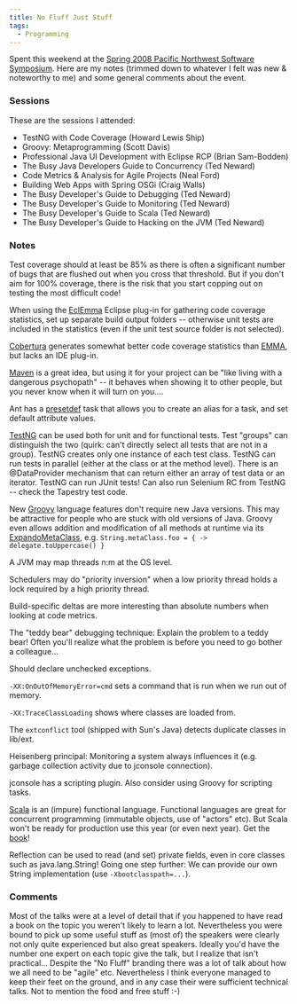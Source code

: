 ```yaml
---
title: No Fluff Just Stuff
tags:
  - Programming
---
```


Spent this weekend at the [Spring 2008 Pacific Northwest Software Symposium](https://nofluffjuststuff.com/conference/seattle/2008/04/home). Here are my notes (trimmed down to whatever I felt was new & noteworthy to me) and some general comments about the event.

### Sessions

These are the sessions I attended:

  * TestNG with Code Coverage (Howard Lewis Ship)
  * Groovy: Metaprogramming (Scott Davis)
  * Professional Java UI Development with Eclipse RCP (Brian Sam-Bodden)
  * The Busy Java Developers Guide to Concurrency (Ted Neward)
  * Code Metrics & Analysis for Agile Projects (Neal Ford)
  * Building Web Apps with Spring OSGi (Craig Walls)
  * The Busy Developer's Guide to Debugging (Ted Neward)
  * The Busy Developer's Guide to Monitoring (Ted Neward)
  * The Busy Developer's Guide to Scala (Ted Neward)
  * The Busy Developer's Guide to Hacking on the JVM (Ted Neward)

### Notes

Test coverage should at least be 85% as there is often a significant number of bugs that are flushed out when you cross that threshold. But if you don't aim for 100% coverage, there is the risk that you start copping out on testing the most difficult code!

When using the [EclEmma](http://www.eclemma.org/) Eclipse plug-in for gathering code coverage statistics, set up separate build output folders -- otherwise unit tests are included in the statistics (even if the unit test source folder is not selected).

[Cobertura](http://cobertura.sourceforge.net/) generates somewhat better code coverage statistics than [EMMA](http://emma.sourceforge.net/), but lacks an IDE plug-in.

[Maven](http://maven.apache.org/) is a great idea, but using it for your project can be "like living with a dangerous psychopath" -- it behaves when showing it to other people, but you never know when it will turn on you....

Ant has a [presetdef](http://ant.apache.org/manual/CoreTasks/presetdef.html) task that allows you to create an alias for a task, and set default attribute values.

[TestNG](http://testng.org/doc/) can be used both for unit and for functional tests. Test "groups" can distinguish the two (quirk: can't directly select all tests that are not in a group). TestNG creates only one instance of each test class. TestNG can run tests in parallel (either at the class or at the method level). There is an @DataProvider mechanism that can return either an array of test data or an iterator. TestNG can run JUnit tests! Can also run Selenium RC from TestNG -- check the Tapestry test code.

New [Groovy](http://groovy.codehaus.org/) language features don't require new Java versions. This may be attractive for people who are stuck with old versions of Java. Groovy even allows addition and modification of all methods at runtime via its [ExpandoMetaClass](http://groovy.codehaus.org/ExpandoMetaClass), e.g. `String.metaClass.foo = { -> delegate.toUppercase() }`

A JVM may map threads n:m at the OS level.

Schedulers may do "priority inversion" when a low priority thread holds a lock required by a high priority thread.

Build-specific deltas are more interesting than absolute numbers when looking at code metrics.

The "teddy bear" debugging technique: Explain the problem to a teddy bear! Often you'll realize what the problem is before you need to go bother a colleague...

Should declare unchecked exceptions.

`-XX:OnOutOfMemoryError=cmd` sets a command that is run when we run out of memory.

`-XX:TraceClassLoading` shows where classes are loaded from.

The `extconflict` tool (shipped with Sun's Java) detects duplicate classes in lib/ext.

Heisenberg principal: Monitoring a system always influences it (e.g. garbage collection activity due to jconsole connection).

jconsole has a scripting plugin. Also consider using Groovy for scripting tasks.

[Scala](http://www.scala-lang.org/) is an (impure) functional language. Functional languages are great for concurrent programming (immutable objects, use of "actors" etc). But Scala won't be ready for production use this year (or even next year). Get the [book](http://www.artima.com/shop/forsale)!

Reflection can be used to read (and set) private fields, even in core classes such as java.lang.String! Going one step further: We can provide our own String implementation (use `-Xbootclasspath=...`).

### Comments

Most of the talks were at a level of detail that if you happened to have read a book on the topic you weren't likely to learn a lot. Nevertheless you were bound to pick up some useful stuff as (most of) the speakers were clearly not only quite experienced but also great speakers. Ideally you'd have the number one expert on each topic give the talk, but I realize that isn't practical... Despite the "No Fluff" branding there was a lot of talk about how we all need to be "agile" etc. Nevertheless I think everyone managed to keep their feet on the ground, and in any case their were sufficient technical talks. Not to mention the food and free stuff :-)
